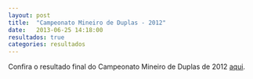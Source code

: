 ```yaml
---
layout: post
title:  "Campeonato Mineiro de Duplas - 2012"
date:   2013-06-25 14:18:00
resultados: true
categories: resultados
---
```


Confira o resultado final do Campeonato Mineiro de Duplas de 2012 [aqui]({{site.baseurl}}/arquivo/duplas2012.pdf "CMTM de Duplas de 2012").
